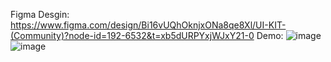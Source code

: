Figma Desgin: https://www.figma.com/design/Bi16vUQhOknjxONa8qe8Xl/UI-KIT-(Community)?node-id=192-6532&t=xb5dURPYxjWJxY21-0
Demo: 
![image](https://github.com/user-attachments/assets/6d443654-5181-4628-9c2c-41bbbc0c423c)
![image](https://github.com/user-attachments/assets/dd7a406c-8b52-4d4a-92e2-9822040843e1)
